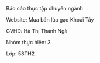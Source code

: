 Báo cáo thực tập chuyên ngành

Website: Mua bán lúa gạo Khoai Tây

GVHD: Hà Thị Thanh Ngà

Nhóm thực hiện: 3

Lớp: 58TH2
